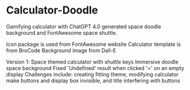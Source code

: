# Calculator-Doodle
Gamifying calculator with ChatGPT 4.0 generated space doodle background and FontAwesome space shuttle.

Icon package is used from FontAwesome website
Calculator template is from BroCode
Background image from Dall-E

Version 1: 
Space themed calculator with shuttle keys
Immersive doodle space background
Fixed 'Undefined' result when clicked '=' on an empty display
Challenges include: creating fitting theme, modifying calculator make buttons and display box invisible, and title interfering with buttons
